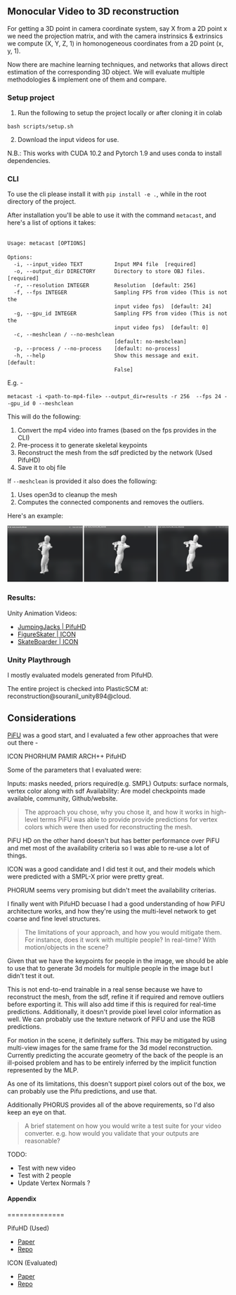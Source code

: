 ## Monocular Video to 3D reconstruction

For getting a 3D point in camera coordinate system, say X from a 2D point x we 
need the projection matrix, and with the camera instrinsics & extrinsics 
we compute (X, Y, Z, 1) in homonogeneous coordinates from a 2D point (x, y, 1).

Now there are machine learning techniques, and networks that 
allows direct estimation of the corresponding 3D object. We will evaluate multiple
methodologies & implement one of them and compare.


### Setup project

1. Run the following to setup the project locally or after cloning it in colab

```shell
bash scripts/setup.sh
```

2. Download the input videos for use.

N.B.: This works with CUDA 10.2 and Pytorch 1.9 and uses conda to install dependencies. 



### CLI

To use the cli please install it with `pip install -e .`, while in the root directory of the project.

After installation you'll be able to use it with the command `metacast`, and here's a list of options it takes: 

```shell

Usage: metacast [OPTIONS]

Options:
  -i, --input_video TEXT          Input MP4 file  [required]
  -o, --output_dir DIRECTORY      Directory to store OBJ files.  [required]
  -r, --resolution INTEGER        Resolution  [default: 256]
  -f, --fps INTEGER               Sampling FPS from video (This is not the
                                  input video fps)  [default: 24]
  -g, --gpu_id INTEGER            Sampling FPS from video (This is not the
                                  input video fps)  [default: 0]
  -c, --meshclean / --no-meshclean
                                  [default: no-meshclean]
  -p, --process / --no-process    [default: no-process]
  -h, --help                      Show this message and exit.  [default:
                                  False]
```

E.g. - 

```shell
metacast -i <path-to-mp4-file> --output_dir=results -r 256  --fps 24 --gpu_id 0 --meshclean
```

This will do the following:

1. Convert the mp4 video into frames (based on the fps provides in the CLI)
2. Pre-process it to generate skeletal keypoints
3. Reconstruct the mesh from the sdf predicted by the network (Used PifuHD)
4. Save it to obj file



If `--meshclean` is provided it also does the following:

1. Uses open3d to cleanup the mesh
2. Computes the connected components and removes the outliers.

Here's an example:

![Refine](images/refine.png)

### Results:

Unity Animation Videos:

* [JumpingJacks | PifuHD](videos/JumpingJacks-PifuHD.mov)
* [FigureSkater | ICON](videos/FigureSkater-ICON.mov)
* [SkateBoarder | ICON](videos/SkateBoarder-ICON.mov)




### Unity Playthrough

I mostly evaluated models generated from PifuHD.

The entire project is checked into PlasticSCM at: reconstruction@souranil_unity894@cloud.


## Considerations

[PiFU](https://arxiv.org/pdf/2004.00452.pdf) was a good start, and I evaluated a few other approaches that were out
there - 

ICON
PHORHUM
PAMIR
ARCH++
PifuHD

Some of the parameters that I evaluated were:

Inputs: masks needed, priors required(e.g. SMPL)
Outputs: surface normals, vertex color along with sdf
Availability: Are model checkpoints made available, community, Github/website.




> The approach you chose, why you chose it, and how it works in high-level terms
PiFU was able to provide provide predictions for vertex colors which were then used for reconstructing
the mesh. 

PiFU HD on the other hand doesn't but has better performance over PiFU and met most of the availability
criteria so I was able to re-use a lot of things. 

ICON was a good candidate and I did test it out, and their models which were predicted with a SMPL-X prior
were pretty great.

PHORUM seems very promising but didn't meet the availability criterias.

I finally went with PifuHD becuase I had a good understanding of how PiFU architecture works, and how they're
using the multi-level network to get coarse and fine level structures.

> The limitations of your approach, and how you would mitigate them. For instance,
does it work with multiple people? In real-time? With motion/objects in the scene?

Given that we have the keypoints for people in the image, we should be able to use that to generate 3d models
for multiple people in the image but I didn't test it out.

This is not end-to-end trainable in a real sense because we have to reconstruct the mesh, from the sdf, refine
it if required and remove outliers before exporting it. This will also add time if this is required for
real-time predictions. Additionally, it doesn't provide pixel level color information as well. We can probably
use the texture network of PiFU and use the RGB predictions. 

For motion in the scene, it definitely suffers. This may be mitigated by using multi-view images for the same 
frame for the 3d model reconstruction. Currently predicting the accurate geometry of the back of the people
is an ill-poised problem and has to be entirely inferred by the implicit function represented by the MLP.

As one of its limitations, this doesn't support pixel colors out of the box, we can probably use the Pifu predictions,
and use that.

Additionally PHORUS provides all of the above requirements, so I'd also keep an eye on that. 

> A brief statement on how you would write a test suite for your video converter.
e.g. how would you validate that your outputs are reasonable?










TODO:
* Test with new video
* Test with 2 people
* Update Vertex Normals ?


#### Appendix
==============

PifuHD (Used)

- [Paper](https://arxiv.org/pdf/2004.00452.pdf)
- [Repo](https://github.com/facebookresearch/pifuhd)

ICON (Evaluated)

- [Paper](https://arxiv.org/pdf/2112.09127.pdf)
- [Repo](https://github.com/yuliangxiu/icon)


